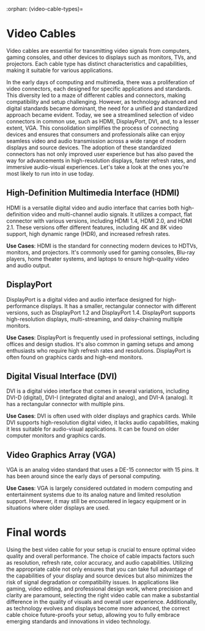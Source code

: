 :orphan:
(video-cable-types)=

# Video Cables

Video cables are essential for transmitting video signals from computers, gaming consoles, and other devices to displays such as monitors, TVs, and projectors. Each cable type has distinct characteristics and capabilities, making it suitable for various applications.

In the early days of computing and multimedia, there was a proliferation of video connectors, each designed for specific applications and standards. This diversity led to a maze of different cables and connectors, making compatibility and setup challenging. However, as technology advanced and digital standards became dominant, the need for a unified and standardized approach became evident. Today, we see a streamlined selection of video connectors in common use, such as HDMI, DisplayPort, DVI, and, to a lesser extent, VGA. This consolidation simplifies the process of connecting devices and ensures that consumers and professionals alike can enjoy seamless video and audio transmission across a wide range of modern displays and source devices. The adoption of these standardized connectors has not only improved user experience but has also paved the way for advancements in high-resolution displays, faster refresh rates, and immersive audio-visual experiences. Let's take a look at the ones you're most likely to run into in use today.

 

## High-Definition Multimedia Interface (HDMI)

HDMI is a versatile digital video and audio interface that carries both high-definition video and multi-channel audio signals. It utilizes a compact, flat connector with various versions, including HDMI 1.4, HDMI 2.0, and HDMI 2.1. These versions offer different features, including 4K and 8K video support, high dynamic range (HDR), and increased refresh rates.

**Use Cases**: HDMI is the standard for connecting modern devices to HDTVs, monitors, and projectors. It's commonly used for gaming consoles, Blu-ray players, home theater systems, and laptops to ensure high-quality video and audio output.

 

## DisplayPort

DisplayPort is a digital video and audio interface designed for high-performance displays. It has a smaller, rectangular connector with different versions, such as DisplayPort 1.2 and DisplayPort 1.4. DisplayPort supports high-resolution displays, multi-streaming, and daisy-chaining multiple monitors.

**Use Cases**: DisplayPort is frequently used in professional settings, including offices and design studios. It's also common in gaming setups and among enthusiasts who require high refresh rates and resolutions. DisplayPort is often found on graphics cards and high-end monitors.

####  

## Digital Visual Interface (DVI)

DVI is a digital video interface that comes in several variations, including DVI-D (digital), DVI-I (integrated digital and analog), and DVI-A (analog). It has a rectangular connector with multiple pins.

**Use Cases**: DVI is often used with older displays and graphics cards. While DVI supports high-resolution digital video, it lacks audio capabilities, making it less suitable for audio-visual applications. It can be found on older computer monitors and graphics cards.

 

## Video Graphics Array (VGA)

VGA is an analog video standard that uses a DE-15 connector with 15 pins. It has been around since the early days of personal computing.

**Use Cases**: VGA is largely considered outdated in modern computing and entertainment systems due to its analog nature and limited resolution support. However, it may still be encountered in legacy equipment or in situations where older displays are used.

 

# Final words

Using the best video cable for your setup is crucial to ensure optimal video quality and overall performance. The choice of cable impacts factors such as resolution, refresh rate, color accuracy, and audio capabilities. Utilizing the appropriate cable not only ensures that you can take full advantage of the capabilities of your display and source devices but also minimizes the risk of signal degradation or compatibility issues. In applications like gaming, video editing, and professional design work, where precision and clarity are paramount, selecting the right video cable can make a substantial difference in the quality of visuals and overall user experience. Additionally, as technology evolves and displays become more advanced, the correct cable choice future-proofs your setup, allowing you to fully embrace emerging standards and innovations in video technology.

